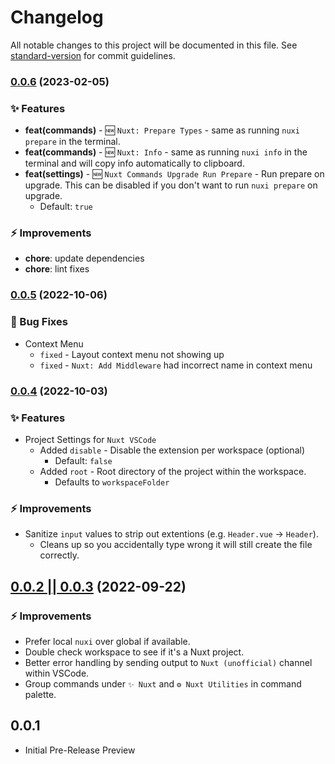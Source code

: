 # Changelog

All notable changes to this project will be documented in this file. See [standard-version](https://github.com/conventional-changelog/standard-version) for commit guidelines.

### [0.0.6](https://github.com/cpreston321/nuxt-vscode/compare/v0.0.5...v0.0.6) (2023-02-05)

### ✨ Features

- **feat(commands)** - 🆕 `Nuxt: Prepare Types` - same as running `nuxi prepare` in the terminal.
- **feat(commands)** - 🆕 `Nuxt: Info` - same as running `nuxi info` in the terminal and will copy info automatically to clipboard.
- **feat(settings)** - 🆕 `Nuxt Commands Upgrade Run Prepare` - Run prepare on upgrade. This can be disabled if you don't want to run `nuxi prepare` on upgrade.
  - Default: `true`

### ⚡️ Improvements

- **chore**: update dependencies
- **chore**: lint fixes

### [0.0.5](https://github.com/cpreston321/nuxt-vscode/compare/v0.0.4...v0.0.5) (2022-10-06)


### 🐛 Bug Fixes

- Context Menu
  - `fixed` - Layout context menu not showing up
  - `fixed` - `Nuxt: Add Middleware` had incorrect name in context menu

### [0.0.4](https://github.com/cpreston321/nuxt-vscode/compare/v0.0.3...v0.0.4) (2022-10-03)

### ✨ Features

- Project Settings for `Nuxt VSCode`
  - Added `disable` - Disable the extension per workspace (optional)
    - Default: `false`
  - Added `root` - Root directory of the project within the workspace.
    - Defaults to `workspaceFolder`

### ⚡️ Improvements

- Sanitize `input` values to strip out extentions (e.g. `Header.vue` -> `Header`).
  - Cleans up so you accidentally type wrong it will still create the file correctly.

## [0.0.2 || 0.0.3](https://github.com/cpreston321/nuxt-vscode/compare/v0.0.1...v0.0.3) (2022-09-22)

### ⚡️ Improvements

- Prefer local `nuxi` over global if available.
- Double check workspace to see if it's a Nuxt project.
- Better error handling by sending output to `Nuxt (unofficial)` channel within VSCode.
- Group commands under `✨ Nuxt` and `⚙️ Nuxt Utilities` in command palette.

## 0.0.1

- Initial Pre-Release Preview
